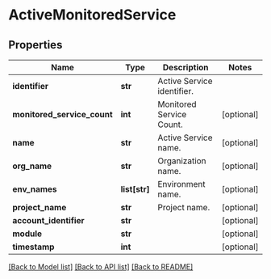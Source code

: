 # ActiveMonitoredService

## Properties
Name | Type | Description | Notes
------------ | ------------- | ------------- | -------------
**identifier** | **str** | Active Service identifier. | 
**monitored_service_count** | **int** | Monitored Service Count. | [optional] 
**name** | **str** | Active Service name. | [optional] 
**org_name** | **str** | Organization name. | [optional] 
**env_names** | **list[str]** | Environment name. | [optional] 
**project_name** | **str** | Project name. | [optional] 
**account_identifier** | **str** |  | [optional] 
**module** | **str** |  | [optional] 
**timestamp** | **int** |  | [optional] 

[[Back to Model list]](../README.md#documentation-for-models) [[Back to API list]](../README.md#documentation-for-api-endpoints) [[Back to README]](../README.md)

